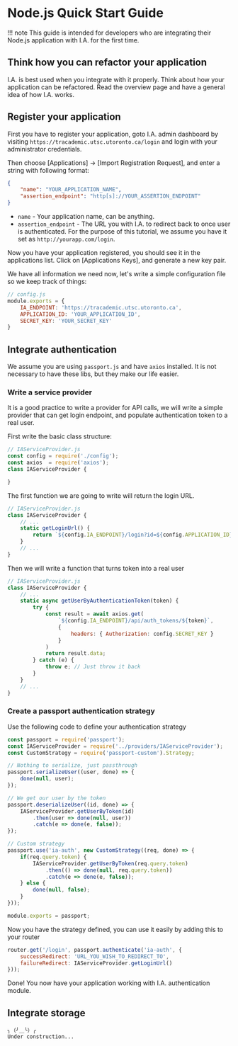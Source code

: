 # Node.js Quick Start Guide

!!! note
    This guide is intended for developers who are integrating their Node.js application with I.A. for the first time.

## Think how you can refactor your application

I.A. is best used when you integrate with it properly. Think about how your application can be refactored. Read the overview page and have a general idea of how I.A. works.

## Register your application

First you have to register your application, goto I.A. admin dashboard by visiting `https://tracademic.utsc.utoronto.ca/login` and login with your administrator credentials.

Then choose \[Applications\] -> \[Import Registration Request\], and enter a string with following format:

```json
{
    "name": "YOUR_APPLICATION_NAME",
    "assertion_endpoint": "http[s]://YOUR_ASSERTION_ENDPOINT"
}
```

* `name` - Your application name, can be anything.
* `assertion_endpoint` - The URL you with I.A. to redirect back to once user is authenticated. For the purpose of this tutorial, we assume you have it set as `http://yourapp.com/login`.

Now you have your application registered, you should see it in the applications list. Click on \[Applications Keys\], and generate a new key pair.

We have all information we need now, let's write a simple configuration file so we keep track of things:

```js
// config.js
module.exports = {
    IA_ENDPOINT: 'https://tracademic.utsc.utoronto.ca',
    APPLICATION_ID: 'YOUR_APPLICATION_ID',
    SECRET_KEY: 'YOUR_SECRET_KEY'
}
```

## Integrate authentication

We assume you are using `passport.js` and have `axios` installed. It is not necessary to have these libs, but they make our life easier.

### Write a service provider

It is a good practice to write a provider for API calls, we will write a simple provider that can get login endpoint, and populate authentication token to a real user.

First write the basic class structure:

```js
// IAServiceProvider.js
const config = require('./config');
const axios  = require('axios');
class IAServiceProvider {

}
```

The first function we are going to write will return the login URL.

```js
// IAServiceProvider.js
class IAServiceProvider {
    // ...
    static getLoginUrl() {
        return `${config.IA_ENDPOINT}/login?id=${config.APPLICATION_ID}`;
    }
    // ...
}
```

Then we will write a function that turns token into a real user

```js
// IAServiceProvider.js
class IAServiceProvider {
    // ...
    static async getUserByAuthenticationToken(token) {
        try {
            const result = await axios.get(
                `${config.IA_ENDPOINT}/api/auth_tokens/${token}`,
                {
                    headers: { Authorization: config.SECRET_KEY }
                }
            )
            return result.data;
        } catch (e) {
            throw e; // Just throw it back
        }
    }
    // ...
}
```

### Create a passport authentication strategy

Use the following code to define your authentication strategy

```js
const passport = require('passport');
const IAServiceProvider = require('../providers/IAServiceProvider');
const CustomStrategy = require('passport-custom').Strategy;

// Nothing to serialize, just passthrough
passport.serializeUser((user, done) => {
    done(null, user);
});

// We get our user by the token
passport.deserializeUser((id, done) => {
    IAServiceProvider.getUserByToken(id)
        .then(user => done(null, user))
        .catch(e => done(e, false));
});

// Custom strategy
passport.use('ia-auth', new CustomStrategy((req, done) => {
    if(req.query.token) {
        IAServiceProvider.getUserByToken(req.query.token)
            .then(() => done(null, req.query.token))
            .catch(e => done(e, false));
    } else {
        done(null, false);
    }
}));

module.exports = passport;
```

Now you have the strategy defined, you can use it easily by adding this to your router

```js
router.get('/login', passport.authenticate('ia-auth', {
    successRedirect: 'URL_YOU_WISH_TO_REDIRECT_TO',
    failureRedirect: IAServiceProvider.getLoginUrl()
}));
```

Done! You now have your application working with I.A. authentication module.

## Integrate storage


```
╮（╯＿╰）╭
Under construction...
```
